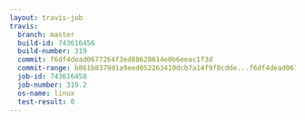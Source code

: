```yaml
---
layout: travis-job
travis:
  branch: master
  build-id: 743616456
  build-number: 319
  commit: f6df4dead0677264f3ed88628614e0b6eeac1f3d
  commit-range: b861b8379d1a9eed052263410dcb7a14f9f8cdde...f6df4dead0677264f3ed88628614e0b6eeac1f3d
  job-id: 743616458
  job-number: 319.2
  os-name: linux
  test-result: 0
---
```

